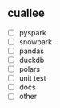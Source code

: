 ## cuallee
- [ ] pyspark
- [ ] snowpark
- [ ] pandas
- [ ] duckdb
- [ ] polars
- [ ] unit test
- [ ] docs
- [ ] other
